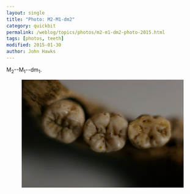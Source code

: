 ```yaml
---
layout: single
title: "Photo: M2-M1-dm2"
category: quickbit
permalink: /weblog/topics/photos/m2-m1-dm2-photo-2015.html
tags: [photos, teeth]
modified: 2015-01-30
author: John Hawks
---
```


M<sub>2</sub>--M<sub>1</sub>--dm<sub>1</sub>.

<figure>
<img src="/images/m1-m2-m3-mandible.jpg" alt="M1-M2-M3 photo" />
</figure>

